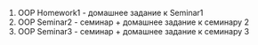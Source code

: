 1. OOP Homework1 - домашнее задание к Seminar1
2. ООР Seminar2 - семинар + домашнее задание к семинару 2
3. OOP Seminar3 - семинар + домашнее задание к семинару 3